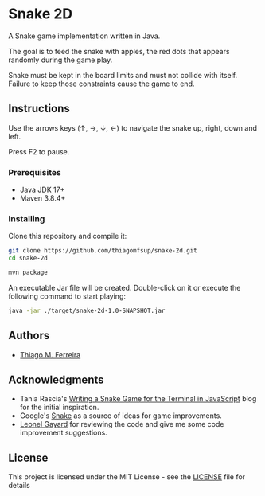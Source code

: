 # Snake 2D

A Snake game implementation written in Java.

The goal is to feed the snake with apples, the red dots that appears randomly during the game play.

Snake must be kept in the board limits and must not collide with itself. Failure to keep those constraints cause the game to end.

## Instructions
Use the arrows keys (&#8593;, &#8594;, &#8595;, &#8592;) to navigate the snake up, right, down and left.

Press F2 to pause.

### Prerequisites

* Java JDK 17+
* Maven 3.8.4+

### Installing

Clone this repository and compile it:

```bash
git clone https://github.com/thiagomfsup/snake-2d.git
cd snake-2d

mvn package
```

An executable Jar file will be created. Double-click on it or execute the following command to start playing:
```bash
java -jar ./target/snake-2d-1.0-SNAPSHOT.jar
```


## Authors

* [Thiago M. Ferreira](https://github.com/thiagomfsup)

## Acknowledgments

* Tania Rascia's [Writing a Snake Game for the Terminal in JavaScript](https://www.taniarascia.com/snake-game-in-javascript/) blog for the initial inspiration.
* Google's [Snake](https://www.google.com/search?q=play+snake) as a source of ideas for game improvements.
* [Leonel Gayard](https://github.com/leonelag) for reviewing the code and give me some code improvement suggestions.

## License

This project is licensed under the MIT License - see the [LICENSE](LICENSE) file for details
